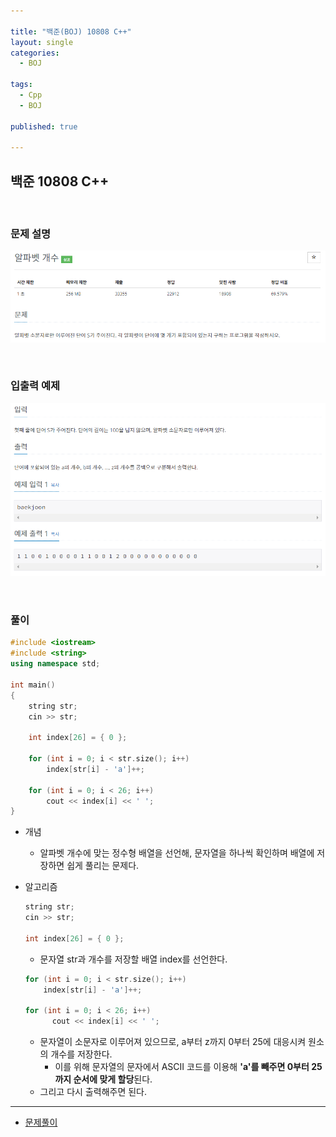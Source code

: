 ```yaml
---

title: "백준(BOJ) 10808 C++"
layout: single
categories:
  - BOJ

tags:
  - Cpp
  - BOJ

published: true

---
```


## 백준 10808 C++

<br>

### 문제 설명

![image-20221218144826271](/assets/images/2022-12-18-BOJ10808/image-20221218144826271.png)

<br>

### 입출력 예제

![image-20221218144840265](/assets/images/2022-12-18-BOJ10808/image-20221218144840265.png)

<br>

### 풀이

```cpp
#include <iostream>
#include <string>
using namespace std;

int main()
{
	string str;
	cin >> str;

	int index[26] = { 0 };

	for (int i = 0; i < str.size(); i++)
		index[str[i] - 'a']++;

	for (int i = 0; i < 26; i++)
		cout << index[i] << ' ';
}
```

- 개념

  - 알파벳 개수에 맞는 정수형 배열을 선언해, 문자열을 하나씩 확인하며 배열에 저장하면 쉽게 풀리는 문제다.

- 알고리즘

  ```cpp
  string str;
  cin >> str;
  
  int index[26] = { 0 };
  ```

  - 문자열 str과 개수를 저장할 배열 index를 선언한다.

  ```cpp
  for (int i = 0; i < str.size(); i++)
      index[str[i] - 'a']++;
  
  for (int i = 0; i < 26; i++)
  		cout << index[i] << ' ';
  ```

  - 문자열이 소문자로 이루어져 있으므로, a부터 z까지 0부터 25에 대응시켜 원소의 개수를 저장한다.
    - 이를 위해 문자열의 문자에서 ASCII 코드를 이용해 **'a'를 빼주면 0부터 25까지 순서에 맞게 할당**된다.
  - 그리고 다시 출력해주면 된다.

---

- [문제풀이](https://www.acmicpc.net/user/malove8466)

